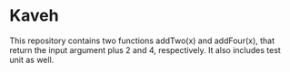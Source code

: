 Kaveh
=====
This repository contains two functions addTwo(x) and addFour(x), that return the input argument plus 2 and 4, respectively. 
It also includes test unit as well.
